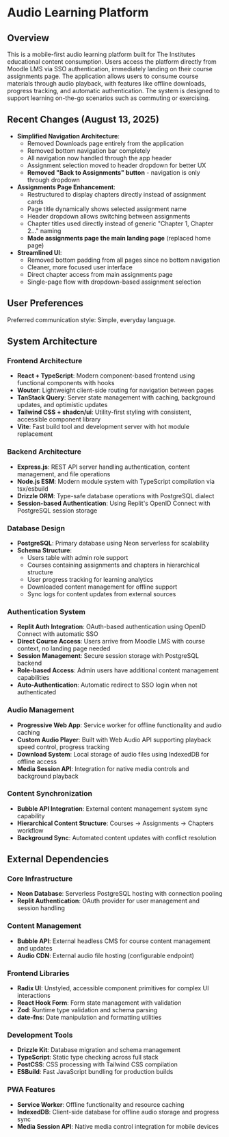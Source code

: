 # Audio Learning Platform

## Overview

This is a mobile-first audio learning platform built for The Institutes educational content consumption. Users access the platform directly from Moodle LMS via SSO authentication, immediately landing on their course assignments page. The application allows users to consume course materials through audio playback, with features like offline downloads, progress tracking, and automatic authentication. The system is designed to support learning on-the-go scenarios such as commuting or exercising.

## Recent Changes (August 13, 2025)

- **Simplified Navigation Architecture**: 
  - Removed Downloads page entirely from the application
  - Removed bottom navigation bar completely
  - All navigation now handled through the app header
  - Assignment selection moved to header dropdown for better UX
  - **Removed "Back to Assignments" button** - navigation is only through dropdown
- **Assignments Page Enhancement**:
  - Restructured to display chapters directly instead of assignment cards
  - Page title dynamically shows selected assignment name
  - Header dropdown allows switching between assignments
  - Chapter titles used directly instead of generic "Chapter 1, Chapter 2..." naming
  - **Made assignments page the main landing page** (replaced home page)
- **Streamlined UI**:
  - Removed bottom padding from all pages since no bottom navigation
  - Cleaner, more focused user interface
  - Direct chapter access from main assignments page
  - Single-page flow with dropdown-based assignment selection

## User Preferences

Preferred communication style: Simple, everyday language.

## System Architecture

### Frontend Architecture
- **React + TypeScript**: Modern component-based frontend using functional components with hooks
- **Wouter**: Lightweight client-side routing for navigation between pages
- **TanStack Query**: Server state management with caching, background updates, and optimistic updates
- **Tailwind CSS + shadcn/ui**: Utility-first styling with consistent, accessible component library
- **Vite**: Fast build tool and development server with hot module replacement

### Backend Architecture
- **Express.js**: REST API server handling authentication, content management, and file operations
- **Node.js ESM**: Modern module system with TypeScript compilation via tsx/esbuild
- **Drizzle ORM**: Type-safe database operations with PostgreSQL dialect
- **Session-based Authentication**: Using Replit's OpenID Connect with PostgreSQL session storage

### Database Design
- **PostgreSQL**: Primary database using Neon serverless for scalability
- **Schema Structure**:
  - Users table with admin role support
  - Courses containing assignments and chapters in hierarchical structure
  - User progress tracking for learning analytics
  - Downloaded content management for offline support
  - Sync logs for content updates from external sources

### Authentication System
- **Replit Auth Integration**: OAuth-based authentication using OpenID Connect with automatic SSO
- **Direct Course Access**: Users arrive from Moodle LMS with course context, no landing page needed
- **Session Management**: Secure session storage with PostgreSQL backend
- **Role-based Access**: Admin users have additional content management capabilities
- **Auto-Authentication**: Automatic redirect to SSO login when not authenticated

### Audio Management
- **Progressive Web App**: Service worker for offline functionality and audio caching
- **Custom Audio Player**: Built with Web Audio API supporting playback speed control, progress tracking
- **Download System**: Local storage of audio files using IndexedDB for offline access
- **Media Session API**: Integration for native media controls and background playback

### Content Synchronization
- **Bubble API Integration**: External content management system sync capability
- **Hierarchical Content Structure**: Courses → Assignments → Chapters workflow
- **Background Sync**: Automated content updates with conflict resolution

## External Dependencies

### Core Infrastructure
- **Neon Database**: Serverless PostgreSQL hosting with connection pooling
- **Replit Authentication**: OAuth provider for user management and session handling

### Content Management
- **Bubble API**: External headless CMS for course content management and updates
- **Audio CDN**: External audio file hosting (configurable endpoint)

### Frontend Libraries
- **Radix UI**: Unstyled, accessible component primitives for complex UI interactions
- **React Hook Form**: Form state management with validation
- **Zod**: Runtime type validation and schema parsing
- **date-fns**: Date manipulation and formatting utilities

### Development Tools
- **Drizzle Kit**: Database migration and schema management
- **TypeScript**: Static type checking across full stack
- **PostCSS**: CSS processing with Tailwind CSS compilation
- **ESBuild**: Fast JavaScript bundling for production builds

### PWA Features
- **Service Worker**: Offline functionality and resource caching
- **IndexedDB**: Client-side database for offline audio storage and progress sync
- **Media Session API**: Native media control integration for mobile devices